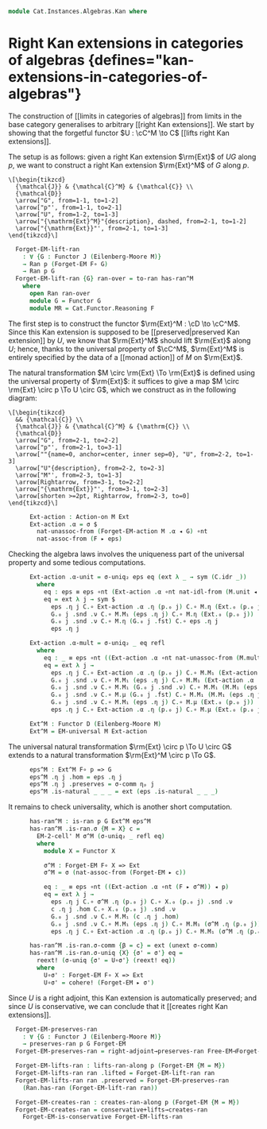 <!--
```agda
open import Cat.Diagram.Monad.Action
open import Cat.Functor.Conservative
open import Cat.Functor.Adjoint.Kan
open import Cat.Functor.Coherence
open import Cat.Instances.Functor
open import Cat.Functor.Kan.Base
open import Cat.Displayed.Total
open import Cat.Diagram.Monad
open import Cat.Prelude

import Cat.Functor.Reasoning
import Cat.Reasoning

open Algebra-on
open Action-on
open Total-hom
open lifts-ran
open Functor
open _=>_
```
-->

```agda
module Cat.Instances.Algebras.Kan where
```

# Right Kan extensions in categories of algebras {defines="kan-extensions-in-categories-of-algebras"}

<!--
```agda
module _
    {o ℓ o' o'' ℓ' ℓ''}
    {C : Precategory o ℓ} {F : Functor C C} (M : Monad-on F)
    {J : Precategory o' ℓ'} {D : Precategory o'' ℓ''} (p : Functor J D)
    where

  private
    module EM = Cat.Reasoning (Eilenberg-Moore M)
    module C = Cat.Reasoning C
    module M = Monad-on M
    module p = Functor p
```
-->

The construction of [[limits in categories of algebras]] from limits in
the base category generalises to arbitrary [[right Kan extensions]].
We start by showing that the forgetful functor $U : \cC^M \to C$
[[lifts right Kan extensions]].

The setup is as follows: given a right Kan extension $\rm{Ext}$ of
$UG$ along $p$, we want to construct a right Kan extension $\rm{Ext}^M$
of $G$ along $p$.

~~~{.quiver}
\[\begin{tikzcd}
  {\mathcal{J}} & {\mathcal{C}^M} & {\mathcal{C}} \\
  {\mathcal{D}}
  \arrow["G", from=1-1, to=1-2]
  \arrow["p"', from=1-1, to=2-1]
  \arrow["U", from=1-2, to=1-3]
  \arrow["{\mathrm{Ext}^M}"{description}, dashed, from=2-1, to=1-2]
  \arrow["{\mathrm{Ext}}"', from=2-1, to=1-3]
\end{tikzcd}\]
~~~

```agda
  Forget-EM-lift-ran
    : ∀ {G : Functor J (Eilenberg-Moore M)}
    → Ran p (Forget-EM F∘ G)
    → Ran p G
  Forget-EM-lift-ran {G} ran-over = to-ran has-ran^M
    where
      open Ran ran-over
      module G = Functor G
      module MR = Cat.Functor.Reasoning F
```

The first step is to construct the functor $\rm{Ext}^M : \cD \to \cC^M$.
Since this Kan extension is supposed to be [[preserved|preserved Kan extension]] by
$U$, we know that $\rm{Ext}^M$ should lift $\rm{Ext}$ along $U$; hence,
thanks to the universal property of $\cC^M$, $\rm{Ext}^M$ is entirely
specified by the data of a [[monad action]] of $M$ on $\rm{Ext}$.

The natural transformation $M \circ \rm{Ext} \To \rm{Ext}$ is defined
using the universal property of $\rm{Ext}$: it suffices to give a
map $M \circ \rm{Ext} \circ p \To U \circ G$, which we construct as
in the following diagram:

~~~{.quiver}
\[\begin{tikzcd}
  && {\mathcal{C}} \\
  {\mathcal{J}} & {\mathcal{C}^M} & {\mathrm{C}} \\
  {\mathcal{D}}
  \arrow["G", from=2-1, to=2-2]
  \arrow["p"', from=2-1, to=3-1]
  \arrow[""{name=0, anchor=center, inner sep=0}, "U", from=2-2, to=1-3]
  \arrow["U"{description}, from=2-2, to=2-3]
  \arrow["M"', from=2-3, to=1-3]
  \arrow[Rightarrow, from=3-1, to=2-2]
  \arrow["{\mathrm{Ext}}"', from=3-1, to=2-3]
  \arrow[shorten >=2pt, Rightarrow, from=2-3, to=0]
\end{tikzcd}\]
~~~

```agda
      Ext-action : Action-on M Ext
      Ext-action .α = σ $
        nat-unassoc-from (Forget-EM-action M .α ◂ G) ∘nt
        nat-assoc-from (F ▸ eps)
```

Checking the algebra laws involves the uniqueness part of the universal
property and some tedious computations.

```agda
      Ext-action .α-unit = σ-uniq₂ eps eq (ext λ _ → sym (C.idr _))
        where
          eq : eps ≡ eps ∘nt (Ext-action .α ∘nt nat-idl-from (M.unit ◂ Ext) ◂ p)
          eq = ext λ j → sym $
            eps .η j C.∘ Ext-action .α .η (p.₀ j) C.∘ M.η (Ext.₀ (p.₀ j)) ≡⟨ C.extendl (σ-comm ηₚ j) ⟩
            G.₀ j .snd .ν C.∘ M.M₁ (eps .η j) C.∘ M.η (Ext.₀ (p.₀ j))     ≡˘⟨ C.refl⟩∘⟨ M.unit .is-natural _ _ _ ⟩
            G.₀ j .snd .ν C.∘ M.η (G.₀ j .fst) C.∘ eps .η j               ≡⟨ C.cancell (G.₀ j .snd .ν-unit) ⟩
            eps .η j                                                      ∎

      Ext-action .α-mult = σ-uniq₂ _ eq refl
        where
          eq : _ ≡ eps ∘nt ((Ext-action .α ∘nt nat-unassoc-from (M.mult ◂ Ext)) ◂ p)
          eq = ext λ j →
            eps .η j C.∘ Ext-action .α .η (p.₀ j) C.∘ M.M₁ (Ext-action .α .η (p.₀ j)) ≡⟨ C.extendl (σ-comm ηₚ j) ⟩
            G.₀ j .snd .ν C.∘ M.M₁ (eps .η j) C.∘ M.M₁ (Ext-action .α .η (p.₀ j))     ≡⟨ C.refl⟩∘⟨ MR.weave (σ-comm ηₚ j) ⟩
            G.₀ j .snd .ν C.∘ M.M₁ (G.₀ j .snd .ν) C.∘ M.M₁ (M.M₁ (eps .η j))         ≡⟨ C.extendl (G.₀ j .snd .ν-mult) ⟩
            G.₀ j .snd .ν C.∘ M.μ (G.₀ j .fst) C.∘ M.M₁ (M.M₁ (eps .η j))             ≡⟨ C.refl⟩∘⟨ M.mult .is-natural _ _ _ ⟩
            G.₀ j .snd .ν C.∘ M.M₁ (eps .η j) C.∘ M.μ (Ext.₀ (p.₀ j))                 ≡˘⟨ C.extendl (σ-comm ηₚ j) ⟩
            eps .η j C.∘ Ext-action .α .η (p.₀ j) C.∘ M.μ (Ext.₀ (p.₀ j))             ∎

      Ext^M : Functor D (Eilenberg-Moore M)
      Ext^M = EM-universal M Ext-action
```

The universal natural transformation $\rm{Ext} \circ p \To U \circ  G$
extends to a natural transformation $\rm{Ext}^M \circ p \To G$.

```agda
      eps^M : Ext^M F∘ p => G
      eps^M .η j .hom = eps .η j
      eps^M .η j .preserves = σ-comm ηₚ j
      eps^M .is-natural _ _ _ = ext (eps .is-natural _ _ _)
```

It remains to check universality, which is another short computation.

```agda
      has-ran^M : is-ran p G Ext^M eps^M
      has-ran^M .is-ran.σ {M = X} c =
        EM-2-cell' M σ^M (σ-uniq₂ _ refl eq)
        where
          module X = Functor X

          σ^M : Forget-EM F∘ X => Ext
          σ^M = σ (nat-assoc-from (Forget-EM ▸ c))

          eq : _ ≡ eps ∘nt ((Ext-action .α ∘nt (F ▸ σ^M)) ◂ p)
          eq = ext λ j →
            eps .η j C.∘ σ^M .η (p.₀ j) C.∘ X.₀ (p.₀ j) .snd .ν             ≡⟨ C.pulll (σ-comm ηₚ j) ⟩
            c .η j .hom C.∘ X.₀ (p.₀ j) .snd .ν                             ≡⟨ c .η j .preserves ⟩
            G.₀ j .snd .ν C.∘ M.M₁ (c .η j .hom)                            ≡˘⟨ C.refl⟩∘⟨ MR.collapse (σ-comm ηₚ j) ⟩
            G.₀ j .snd .ν C.∘ M.M₁ (eps .η j) C.∘ M.M₁ (σ^M .η (p.₀ j))     ≡˘⟨ C.extendl (σ-comm ηₚ j) ⟩
            eps .η j C.∘ Ext-action .α .η (p.₀ j) C.∘ M.M₁ (σ^M .η (p.₀ j)) ∎

      has-ran^M .is-ran.σ-comm {β = c} = ext (unext σ-comm)
      has-ran^M .is-ran.σ-uniq {X} {σ' = σ'} eq =
        reext! (σ-uniq {σ' = U∘σ'} (reext! eq))
        where
          U∘σ' : Forget-EM F∘ X => Ext
          U∘σ' = cohere! (Forget-EM ▸ σ')
```

Since $U$ is a right adjoint, this Kan extension is automatically
preserved; and since $U$ is conservative, we can conclude that it
[[creates right Kan extensions]].

```agda
  Forget-EM-preserves-ran
    : ∀ {G : Functor J (Eilenberg-Moore M)}
    → preserves-ran p G Forget-EM
  Forget-EM-preserves-ran = right-adjoint→preserves-ran Free-EM⊣Forget-EM

  Forget-EM-lifts-ran : lifts-ran-along p (Forget-EM {M = M})
  Forget-EM-lifts-ran ran .lifted = Forget-EM-lift-ran ran
  Forget-EM-lifts-ran ran .preserved = Forget-EM-preserves-ran
    (Ran.has-ran (Forget-EM-lift-ran ran))

  Forget-EM-creates-ran : creates-ran-along p (Forget-EM {M = M})
  Forget-EM-creates-ran = conservative+lifts→creates-ran
    Forget-EM-is-conservative Forget-EM-lifts-ran
```
